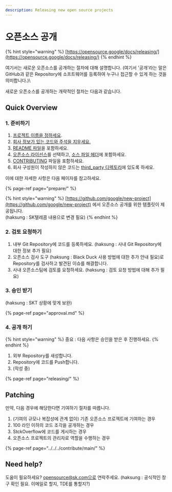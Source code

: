 ```yaml
---
description: Releasing new open source projects
---
```


# 오픈소스 공개

{% hint style="warning" %}
[https://opensource.google/docs/releasing/](https://opensource.google/docs/releasing/)
{% endhint %}

여기서는 새로운 오픈소스를 공개하는 절차에 대해 설명합니다. \(여기서 '공개'라는 말은 GitHub과 같은 Repository에 소프트웨어를 등록하여 누구나 접근할 수 있게 하는 것을 의미합니다.\)\

새로운 오픈소스를 공개하는 개략적인 절차는 다음과 같습니다. 

## Quick Overview

### 1. 준비하기

1. [프로젝트 이름을 정하세요](https://opensource-skt.gitbook.io/guide/creating/creating/release/prepare#undefined). 
2. [회사 정보가 있는 코드와 주석을 지우세요.](https://opensource-skt.gitbook.io/guide/creating/creating/release/prepare#3)
3. [README 파일](https://opensource-skt.gitbook.io/guide/creating/creating/release/prepare#4-readme)을 포함하세요.
4. [오픈소스 라이선스](https://opensource-skt.gitbook.io/guide/creating/creating/release/prepare#undefined-1)를 선택하고, [소스 파일 헤더](https://opensource-skt.gitbook.io/guide/creating/creating/release/prepare#6)에 포함하세요. 
5. [CONTRIBUTING](https://opensource-skt.gitbook.io/guide/creating/creating/release/prepare#7-contributing) 파일을 포함하세요.
6. 회사 구성원이 작성하지 않은 코드는 [third\_party 디렉토리](https://opensource-skt.gitbook.io/guide/creating/creating/release/prepare#2-3rd-party)에 있도록 하세요. 

이에 대한 자세한 사항은 다음 페이자를 참고하세요.

{% page-ref page="prepare/" %}

{% hint style="warning" %}
[https://github.com/google/new-project](https://github.com/google/new-project) 에서 오픈소스 공개를 위한 템플릿이 제공됩니다.    
\(haksung : SK텔레콤 내용으로 변경 필요\)
{% endhint %}

### 2. 검토 요청하기

1. 내부 Git Repository에 코드를 등록하세요. \(haksung : 사내 Git Repository에 대한 정보 추가 필요\)
2. 오픈소스 검사 도구 \(haksung : Black Duck 사용 방법에 대한 추가 안내 필요\)로 Repository를 검사하고 발견된 이슈를 해결합니다. 
3. 사내 오픈소스팀에 검토를 요청하세요. \(haksung : 검토 요청 방법에 대해 추가 필요\)

### 3. 승인 받기

\(haksung : SKT 상황에 맞게 보완\)

{% page-ref page="approval.md" %}

### 4. 공개 하기

{% hint style="warning" %}
중요 : 다음 사항은 승인을 받은 후 진행하세요.
{% endhint %}

1. 외부 Repository를 새성합니다. 
2. Repository에 코드를 Push합니다. 
3. \(작성 중\)

{% page-ref page="releasing/" %}



## Patching

만약, 다음 경우에 해당한다면 기여하기 절차를 따릅니다. 

1. \(기여의 규모나 복잡성에 관계 없이\) 기존 오픈소스 프로젝트에 기여하는 경우
2. 100 라인 이하의 코드 조각을 공개하는 경우
3. StckOverflow에 코드를 게시하는 경우
4. 오픈소스 프로젝트의 관리자로 역할을 수행하는 경우

{% page-ref page="../../../contribute/main/" %}

## Need help?

도움이 필요하세요? opensource@sk.com으로 연락주세요. \(haksung : 공식적인 창구 확인 필요. 이메일로 할지, TDE를 통할지?\)

